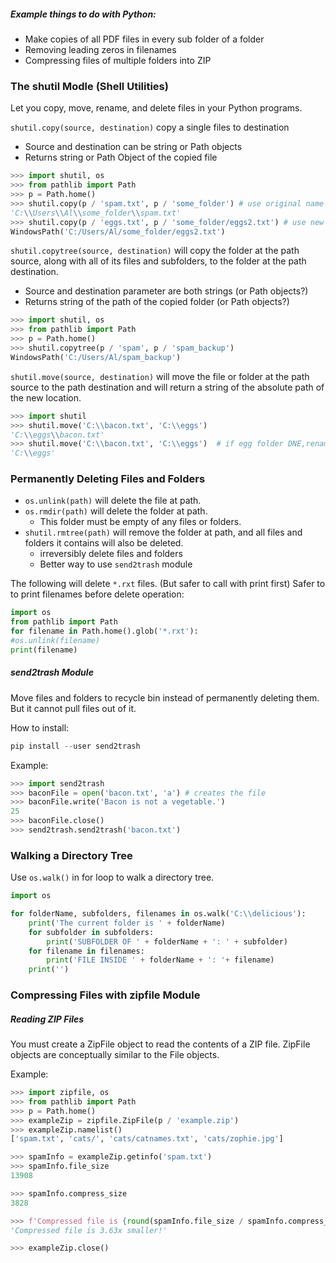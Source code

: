 ##### Example things to do with Python:
- Make copies of all PDF files in every sub folder of a folder
- Removing leading zeros in filenames
- Compressing files of multiple folders into ZIP

### The shutil Modle (Shell Utilities)
Let you copy, move, rename, and delete files in your Python programs.

`shutil.copy(source, destination)` copy a single files to destination
- Source and destination can be string or Path objects
- Returns string or Path Object of the copied file

```py
>>> import shutil, os
>>> from pathlib import Path
>>> p = Path.home()
>>> shutil.copy(p / 'spam.txt', p / 'some_folder') # use original name
'C:\\Users\\Al\\some_folder\\spam.txt'
>>> shutil.copy(p / 'eggs.txt', p / 'some_folder/eggs2.txt') # use new name
WindowsPath('C:/Users/Al/some_folder/eggs2.txt')
```


`shutil.copytree(source, destination)` will copy the folder at the path source, along with all of its files and subfolders, to the folder at the path destination.
- Source and destination parameter are both strings (or Path objects?)
- Returns string of the path of the copied folder (or Path objects?)
```py
>>> import shutil, os
>>> from pathlib import Path
>>> p = Path.home()
>>> shutil.copytree(p / 'spam', p / 'spam_backup')
WindowsPath('C:/Users/Al/spam_backup')
```

`shutil.move(source, destination)` will move the file or folder at the path source to the path destination and will return a string of the absolute path of the new location.
```py
>>> import shutil
>>> shutil.move('C:\\bacon.txt', 'C:\\eggs')
'C:\\eggs\\bacon.txt'
>>> shutil.move('C:\\bacon.txt', 'C:\\eggs')  # if egg folder DNE,renamed eggs
'C:\\eggs'
```

### Permanently Deleting Files and Folders
- `os.unlink(path)` will delete the file at path.
- `os.rmdir(path)` will delete the folder at path.
	- This folder must be empty of any files or folders.
- `shutil.rmtree(path)` will remove the folder at path, and all files and folders it contains will also be deleted.
	- irreversibly delete files and folders
	- Better way to use `send2trash` module

The following will delete `*.rxt` files. (But safer to call with print first)
Safer to to print filenames before delete operation:
```py
import os
from pathlib import Path
for filename in Path.home().glob('*.rxt'):
#os.unlink(filename)
print(filename)
```

##### send2trash Module
Move files and folders to recycle bin instead of permanently deleting them. But it cannot pull files out of it.

How to install:
```py
pip install --user send2trash
```

Example:
```py
>>> import send2trash
>>> baconFile = open('bacon.txt', 'a') # creates the file
>>> baconFile.write('Bacon is not a vegetable.')
25
>>> baconFile.close()
>>> send2trash.send2trash('bacon.txt')
```

### Walking a Directory Tree
Use `os.walk()` in for loop to walk a directory tree.
```py
import os

for folderName, subfolders, filenames in os.walk('C:\\delicious'):
	print('The current folder is ' + folderName)
	for subfolder in subfolders:
		print('SUBFOLDER OF ' + folderName + ': ' + subfolder)
	for filename in filenames:
		print('FILE INSIDE ' + folderName + ': '+ filename)
	print('')
```

### Compressing Files with zipfile Module
##### Reading ZIP Files
You must create a ZipFile object to read the contents of a ZIP file. ZipFile objects are conceptually similar to the File objects.

Example:
```py
>>> import zipfile, os
>>> from pathlib import Path
>>> p = Path.home()
>>> exampleZip = zipfile.ZipFile(p / 'example.zip')
>>> exampleZip.namelist()
['spam.txt', 'cats/', 'cats/catnames.txt', 'cats/zophie.jpg']

>>> spamInfo = exampleZip.getinfo('spam.txt')
>>> spamInfo.file_size
13908

>>> spamInfo.compress_size
3828

>>> f'Compressed file is {round(spamInfo.file_size / spamInfo.compress_size, 2)}x smaller!')
'Compressed file is 3.63x smaller!'

>>> exampleZip.close()
```